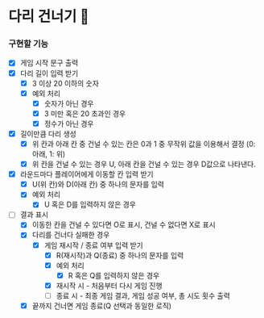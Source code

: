 # 다리 건너기 🌉

### 구현할 기능

- [X] 게임 시작 문구 출력
- [X] 다리 길이 입력 받기
  - [X] 3 이상 20 이하의 숫자
  - [X] 예외 처리
    - [X] 숫자가 아닌 경우
    - [X] 3 미만 혹은 20 초과인 경우
    - [X] 정수가 아닌 경우
- [X] 길이만큼 다리 생성
  - [X] 위 칸과 아래 칸 중 건널 수 있는 칸은 0과 1 중 무작위 값을 이용해서 결정 (0: 아래, 1: 위)
  - [X] 위 칸을 건널 수 있는 경우 U, 아래 칸을 건널 수 있는 경우 D값으로 나타낸다.
- [X] 라운드마다 플레이어에게 이동할 칸 입력 받기
  - [X] U(위 칸)와 D(아래 칸) 중 하나의 문자를 입력
  - [X] 예외 처리
    - [X] U 혹은 D를 입력하지 않은 경우
- [ ] 결과 표시
  - [X] 이동한 칸을 건널 수 있다면 O로 표시, 건널 수 없다면 X로 표시
  - [X] 다리를 건너다 실패한 경우
    - [X] 게임 재시작 / 종료 여부 입력 받기
      - [X] R(재시작)과 Q(종료) 중 하나의 문자를 입력
      - [X] 예외 처리
        - [X] R 혹은 Q를 입력하지 않은 경우
      - [X] 재시작 시 - 처음부터 다시 게임 진행
      - [ ] 종료 시 - 최종 게임 결과, 게임 성공 여부, 총 시도 횟수 출력
  - [X] 끝까지 건너면 게임 종료(Q 선택과 동일한 로직)